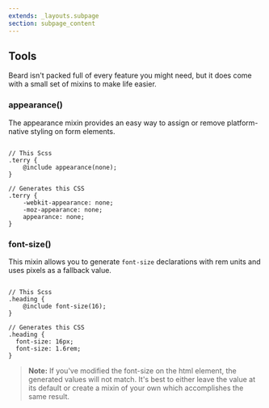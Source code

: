 ```yaml
---
extends: _layouts.subpage
section: subpage_content
---
```


<h2 class="tcg50 ft10 fw3 mb2 md-mb3">Tools</h2>
<p class="tcg50 ft5 fw3 mb4 lh2">Beard isn't packed full of every feature you might need, but it does come with a small set of mixins to make life easier.</p>

<a id="appearance"></a>
<h3 class="tcg50 ft8 fw3 mb2 md-mb3">appearance()</h3>
<p class="tcg50 ft5 fw3 mb4 lh2">The appearance mixin provides an easy way to assign or remove platform-native styling on form elements.</p>

<pre class="mb4"><code class="language-scss">
// This Scss
.terry {
    @include appearance(none);
}

// Generates this CSS
.terry {
    -webkit-appearance: none;
    -moz-appearance: none;
    appearance: none;
}
</code></pre>

<a id="font-size"></a>
<h3 class="tcg50 ft8 fw3 mb2 md-mb3">font-size()</h3>
<p class="tcg50 ft5 fw3 mb4 lh2">This mixin allows you to generate <code>font-size</code> declarations with rem units and uses pixels as a fallback value.</p>

<pre class="mb4"><code class="language-scss">
// This Scss
.heading {
    @include font-size(16);
}

// Generates this CSS
.heading {
  font-size: 16px;
  font-size: 1.6rem;
}
</code></pre>

<blockquote class="mb4 bg1 br3 pv2 ph2">
    <p class="tcw ft5 fw3 lh2"><strong>Note:</strong> If you've modified the font-size on the html element, the generated values will not match. It's best to either leave the value at its default or create a mixin of your own which accomplishes the same result.</p>
</blockquote>